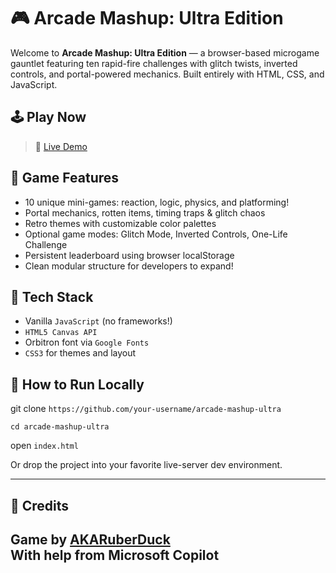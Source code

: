 # 🎮 Arcade Mashup: Ultra Edition

Welcome to **Arcade Mashup: Ultra Edition** — a browser-based microgame gauntlet featuring ten rapid-fire challenges with glitch twists, inverted controls, and portal-powered mechanics. Built entirely with HTML, CSS, and JavaScript.

## 🕹️ Play Now

> 🚀 [Live Demo](https://your-github-username.github.io/arcade-mashup-ultra)

## 🎯 Game Features

- 10 unique mini-games: reaction, logic, physics, and platforming!
- Portal mechanics, rotten items, timing traps & glitch chaos
- Retro themes with customizable color palettes
- Optional game modes: Glitch Mode, Inverted Controls, One-Life Challenge
- Persistent leaderboard using browser localStorage
- Clean modular structure for developers to expand!

## 🧰 Tech Stack

- Vanilla `JavaScript` (no frameworks!)
- `HTML5 Canvas API`
- Orbitron font via `Google Fonts`
- `CSS3` for themes and layout

## 🔨 How to Run Locally

git clone ```https://github.com/your-username/arcade-mashup-ultra```

```cd arcade-mashup-ultra```

open ```index.html```

Or drop the project into your favorite live-server dev environment.

---
## 🙌 Credits

Game by [AKARuberDuck](https://github.com/AKARuberDuck)  
With help from Microsoft Copilot
---
